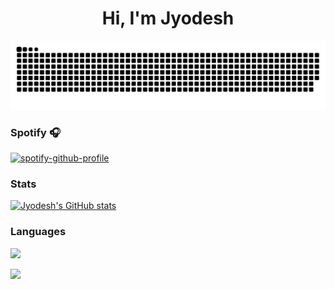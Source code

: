 <h1 align="center">Hi, I'm Jyodesh</h1>

<div align="center">
  <a href="https://1999azzar.github.io/1999AZZAR/">
  <img  src="https://github.com/1999AZZAR/1999AZZAR/blob/main/resources/img/grid-snake.svg"
       alt="snake" /></a>
</div>

### Spotify 🎧
[![spotify-github-profile](https://spotify-github-profile.vercel.app/api/view?uid=1wsinmrn8mozl85eqr3rpo150&cover_image=true&theme=default&show_offline=false&background_color=121212)](https://github.com/kittinan/spotify-github-profile)

### Stats
[![Jyodesh's GitHub stats](https://github-readme-stats.vercel.app/api?username=jyodesh10&show_icons=true&theme=dracula)](https://github.com/jyodesh10/github-readme-stats)

### Languages
<img
  src="https://cr-skills-chart-widget.azurewebsites.net/api/api?username=jyodesh10"
/>

![](https://komarev.com/ghpvc/?jyodesh10&color=green)
